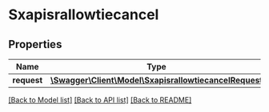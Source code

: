 # Sxapisrallowtiecancel

## Properties
Name | Type | Description | Notes
------------ | ------------- | ------------- | -------------
**request** | [**\Swagger\Client\Model\SxapisrallowtiecancelRequest**](SxapisrallowtiecancelRequest.md) |  | [optional] 

[[Back to Model list]](../README.md#documentation-for-models) [[Back to API list]](../README.md#documentation-for-api-endpoints) [[Back to README]](../README.md)


